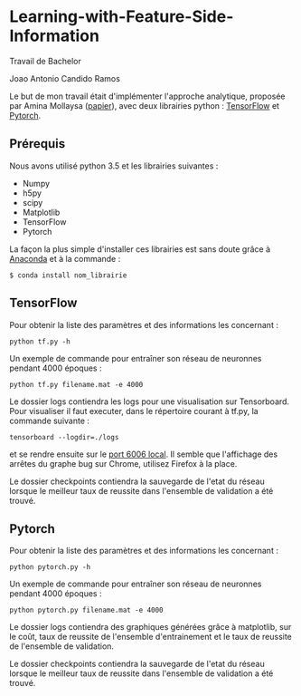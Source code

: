 # Learning-with-Feature-Side-Information
Travail de Bachelor

Joao Antonio Candido Ramos


Le but de mon travail était d'implémenter l'approche analytique, proposée 
par Amina Mollaysa ([papier](https://arxiv.org/abs/1703.02570)),
avec deux librairies python : [TensorFlow](https://www.tensorflow.org/) et [Pytorch](http://pytorch.org/). 

## Prérequis
Nous avons utilisé python 3.5 et les librairies suivantes : 

 - Numpy
 - h5py
 - scipy
 - Matplotlib
 - TensorFlow
 - Pytorch
 
La façon la plus simple d'installer ces librairies est sans doute grâce à [Anaconda](https://www.anaconda.com/download/) et à la commande :

```
$ conda install nom_librairie
```

## TensorFlow

Pour obtenir la liste des paramètres et des informations les concernant :
```
python tf.py -h
```

Un exemple de commande pour entraîner son réseau de neuronnes pendant 4000 époques : 
```
python tf.py filename.mat -e 4000
```

Le dossier logs contiendra les logs pour une visualisation sur Tensorboard. 
Pour visualiser il faut executer, dans le répertoire courant à tf.py, la commande suivante :
```
tensorboard --logdir=./logs
```
et se rendre ensuite sur le [port 6006 local](http://localhost:6006/). Il semble que l'affichage des arrêtes du graphe bug sur Chrome, utilisez Firefox à la place.

Le dossier checkpoints contiendra la sauvegarde de l'etat du réseau lorsque le meilleur taux de reussite 
dans l'ensemble de validation a été trouvé.


## Pytorch
Pour obtenir la liste des paramètres et des informations les concernant :
```
python pytorch.py -h
```
Un exemple de commande pour entraîner son réseau de neuronnes pendant 4000 époques : 
```
python pytorch.py filename.mat -e 4000
```

Le dossier logs contiendra des graphiques générées grâce à matplotlib, sur le coût, taux de reussite 
de l'ensemble d'entrainement et le taux de reussite de l'ensemble de validation. 

Le dossier checkpoints contiendra la sauvegarde de l'etat du réseau lorsque le meilleur taux de reussite 
dans l'ensemble de validation a été trouvé.

